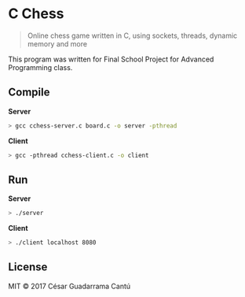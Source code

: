 # C Chess
> Online chess game written in C, using sockets, threads, dynamic memory and more

This program was written for Final School Project for Advanced Programming class.



## Compile

**Server**

```bash
> gcc cchess-server.c board.c -o server -pthread
```

**Client**

```bash
> gcc -pthread cchess-client.c -o client
```

## Run

**Server**

```bash
> ./server
```

**Client**

```bash
> ./client localhost 8080
```

## License
MIT &copy; 2017 César Guadarrama Cantú
